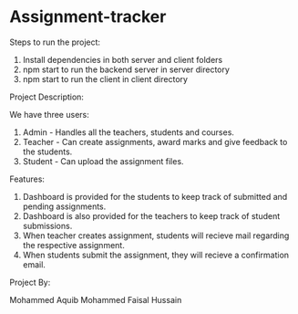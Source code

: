 # Assignment-tracker

Steps to run the project:
1. Install dependencies in both server and client folders
2. npm start to run the backend server in server directory
3. npm start to run the client in client directory

Project Description:

We have three users:
1. Admin    -   Handles all the teachers, students and courses.
2. Teacher  -   Can create assignments, award marks and give feedback to the students.
3. Student  -   Can upload the assignment files. 

Features:
1. Dashboard is provided for the students to keep track of submitted and pending assignments.
2. Dashboard is also provided for the teachers to keep track of student submissions.
3. When teacher creates assignment, students will recieve mail regarding the respective assignment.
4. When students submit the assignment, they will recieve a confirmation email.

Project By:

Mohammed Aquib
Mohammed Faisal Hussain